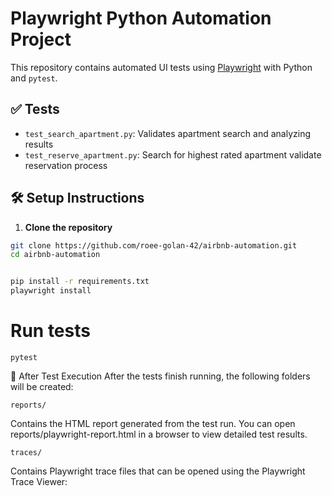 #  Playwright Python Automation Project

This repository contains automated UI tests using [Playwright](https://playwright.dev/python/) with Python and `pytest`.

## ✅ Tests

- `test_search_apartment.py`: Validates apartment search and analyzing results
- `test_reserve_apartment.py`: Search for highest rated apartment validate reservation process

## 🛠️ Setup Instructions

1. **Clone the repository**

```bash
git clone https://github.com/roee-golan-42/airbnb-automation.git
cd airbnb-automation


pip install -r requirements.txt
playwright install
```

# Run tests
```
pytest
```

📁 After Test Execution
After the tests finish running, the following folders will be created:
```
reports/
```
Contains the HTML report generated from the test run. You can open reports/playwright-report.html in a browser to view detailed test results.
```
traces/
```
Contains Playwright trace files that can be opened using the Playwright Trace Viewer: